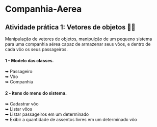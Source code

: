 # Companhia-Aerea

## Atividade prática 1: Vetores de objetos 👨‍💻

Manipulação de vetores de objetos, manipulção de um pequeno sistema para uma companhia aérea capaz de armazenar seus vôos, e dentro de cada vôo os seus passageiros.

#### 1 - Modelo das classes.

➥ Passageiro<br>
➥ Vôo<br>
➥ Companhia<br>

#### 2 - itens do menu do sistema.

➥ Cadastrar vôo<br>
➥ Listar vôos<br>
➥ Listar passageiros em um determinado<br>
➥ Exibir a quantidade de assentos livres em um determinado vôo<br>
